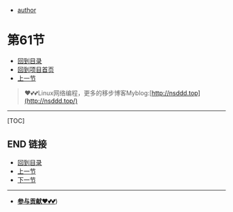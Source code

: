 + [author](https://github.com/3293172751)
# 第61节
+ [回到目录](../README.md)
+ [回到项目首页](../../README.md)
+ [上一节](60.md)
> ❤️💕💕Linux网络编程，更多的移步博客Myblog:[http://nsddd.top](http://nsddd.top/)
---
[TOC]





## END 链接
+ [回到目录](../README.md)
+ [上一节](60.md)
+ [下一节](62.md)
---
+ [**参与贡献❤️💕💕**](https://nsddd.top/archives/contributors))